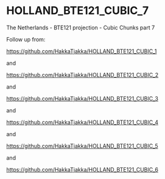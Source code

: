 # HOLLAND_BTE121_CUBIC_7
The Netherlands - BTE121 projection - Cubic Chunks part 7

Follow up from:

https://github.com/HakkaTjakka/HOLLAND_BTE121_CUBIC_1

and 

https://github.com/HakkaTjakka/HOLLAND_BTE121_CUBIC_2

and 

https://github.com/HakkaTjakka/HOLLAND_BTE121_CUBIC_3

and 

https://github.com/HakkaTjakka/HOLLAND_BTE121_CUBIC_4

and 

https://github.com/HakkaTjakka/HOLLAND_BTE121_CUBIC_5

and 

https://github.com/HakkaTjakka/HOLLAND_BTE121_CUBIC_6
